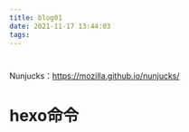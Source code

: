 ```yaml
---
title: blog01
date: 2021-11-17 13:44:03
tags:
---
```


# 

Nunjucks：https://mozilla.github.io/nunjucks/

# hexo命令
    

